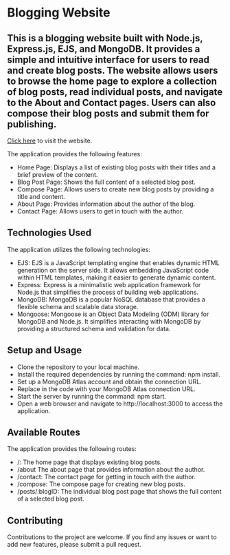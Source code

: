 # Blogging Website
## This is a blogging website built with Node.js, Express.js, EJS, and MongoDB. It provides a simple and intuitive interface for users to read and create blog posts. The website allows users to browse the home page to explore a collection of blog posts, read individual posts, and navigate to the About and Contact pages. Users can also compose their blog posts and submit them for publishing. 
[Click here](https://my-blog-4awg.onrender.com) to visit the website.


The application provides the following features:

- Home Page: Displays a list of existing blog posts with their titles and a brief preview of the content.
- Blog Post Page: Shows the full content of a selected blog post.
- Compose Page: Allows users to create new blog posts by providing a title and content.
- About Page: Provides information about the author of the blog.
- Contact Page: Allows users to get in touch with the author.

## Technologies Used
The application utilizes the following technologies:

- EJS: EJS is a JavaScript templating engine that enables dynamic HTML generation on the server side. It allows embedding JavaScript code within HTML templates, making it easier to generate dynamic content.
- Express: Express is a minimalistic web application framework for Node.js that simplifies the process of building web applications.
- MongoDB: MongoDB is a popular NoSQL database that provides a flexible schema and scalable data storage.
- Mongoose: Mongoose is an Object Data Modeling (ODM) library for MongoDB and Node.js. It simplifies interacting with MongoDB by providing a structured schema and validation for data.

## Setup and Usage

- Clone the repository to your local machine.
- Install the required dependencies by running the command: npm install.
- Set up a MongoDB Atlas account and obtain the connection URL.
- Replace <MongoDB Atlas URL> in the code with your MongoDB Atlas connection URL.
- Start the server by running the command: npm start.
- Open a web browser and navigate to http://localhost:3000 to access the application.
  
## Available Routes
 The application provides the following routes:

- /: The home page that displays existing blog posts.
- /about The about page that provides information about the author.
- /contact: The contact page for getting in touch with the author.
- /compose: The compose page for creating new blog posts.
- /posts/:blogID: The individual blog post page that shows the full content of a selected blog post.
  
 ## Contributing
Contributions to the project are welcome. If you find any issues or want to add new features, please submit a pull request.
